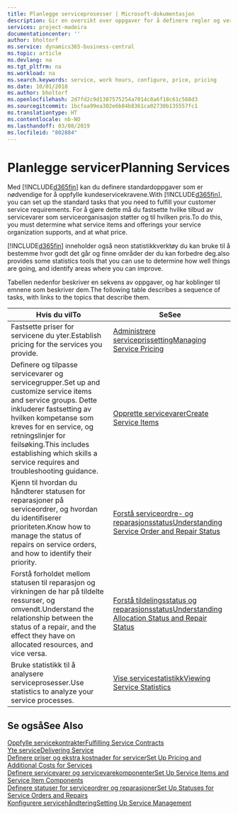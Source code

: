 ```yaml
---
title: Planlegge serviceprosesser | Microsoft-dokumentasjon
description: Gir en oversikt over oppgaver for å definere regler og verdier som definerer serviceprinsipper og -prosesser.
services: project-madeira
documentationcenter: ''
author: bholtorf
ms.service: dynamics365-business-central
ms.topic: article
ms.devlang: na
ms.tgt_pltfrm: na
ms.workload: na
ms.search.keywords: service, work hours, configure, price, pricing
ms.date: 10/01/2018
ms.author: bholtorf
ms.openlocfilehash: 2d7fd2c9d1387575254a7014c8a6f18c61c568d3
ms.sourcegitcommit: 1bcfaa99ea302e6b84b8361ca02730b135557fc1
ms.translationtype: HT
ms.contentlocale: nb-NO
ms.lasthandoff: 03/08/2019
ms.locfileid: "802884"
---
```

# <a name="planning-services"></a><span data-ttu-id="4f79d-103">Planlegge servicer</span><span class="sxs-lookup"><span data-stu-id="4f79d-103">Planning Services</span></span>
<span data-ttu-id="4f79d-104">Med [!INCLUDE[d365fin](includes/d365fin_md.md)] kan du definere standardoppgaver som er nødvendige for å oppfylle kundeservicekravene.</span><span class="sxs-lookup"><span data-stu-id="4f79d-104">With [!INCLUDE[d365fin](includes/d365fin_md.md)], you can set up the standard tasks that you need to fulfill your customer service requirements.</span></span> <span data-ttu-id="4f79d-105">For å gjøre dette må du fastsette hvilke tilbud av servicevarer som serviceorganisasjon støtter og til hvilken pris.</span><span class="sxs-lookup"><span data-stu-id="4f79d-105">To do this, you must determine what service items and offerings your service organization supports, and at what price.</span></span>   

[!INCLUDE[d365fin](includes/d365fin_md.md)] <span data-ttu-id="4f79d-106">inneholder også neon statistikkverktøy du kan bruke til å bestemme hvor godt det går og finne områder der du kan forbedre deg.</span><span class="sxs-lookup"><span data-stu-id="4f79d-106">also provides some statistics tools that you can use to determine how well things are going, and identify areas where you can improve.</span></span>
  
<span data-ttu-id="4f79d-107">Tabellen nedenfor beskriver en sekvens av oppgaver, og har koblinger til emnene som beskriver dem.</span><span class="sxs-lookup"><span data-stu-id="4f79d-107">The following table describes a sequence of tasks, with links to the topics that describe them.</span></span>   
  
|<span data-ttu-id="4f79d-108">**Hvis du vil**</span><span class="sxs-lookup"><span data-stu-id="4f79d-108">**To**</span></span>|<span data-ttu-id="4f79d-109">**Se**</span><span class="sxs-lookup"><span data-stu-id="4f79d-109">**See**</span></span>|  
|------------|-------------|  
|<span data-ttu-id="4f79d-110">Fastsette priser for servicene du yter.</span><span class="sxs-lookup"><span data-stu-id="4f79d-110">Establish pricing for the services you provide.</span></span>|[<span data-ttu-id="4f79d-111">Administrere serviceprissetting</span><span class="sxs-lookup"><span data-stu-id="4f79d-111">Managing Service Pricing</span></span>](service-service-price-management.md)|
|<span data-ttu-id="4f79d-112">Definere og tilpasse servicevarer og servicegrupper.</span><span class="sxs-lookup"><span data-stu-id="4f79d-112">Set up and customize service items and service groups.</span></span> <span data-ttu-id="4f79d-113">Dette inkluderer fastsetting av hvilken kompetanse som kreves for en service, og retningslinjer for feilsøking.</span><span class="sxs-lookup"><span data-stu-id="4f79d-113">This includes establishing which skills a service requires and troubleshooting guidance.</span></span>| [<span data-ttu-id="4f79d-114">Opprette servicevarer</span><span class="sxs-lookup"><span data-stu-id="4f79d-114">Create Service Items</span></span>](service-how-to-create-service-items.md)|  
|<span data-ttu-id="4f79d-115">Kjenn til hvordan du håndterer statusen for reparasjoner på serviceordrer, og hvordan du identifiserer prioriteten.</span><span class="sxs-lookup"><span data-stu-id="4f79d-115">Know how to manage the status of repairs on service orders, and how to identify their priority.</span></span>|[<span data-ttu-id="4f79d-116">Forstå serviceordre- og reparasjonsstatus</span><span class="sxs-lookup"><span data-stu-id="4f79d-116">Understanding Service Order and Repair Status</span></span>](service-service-order-status-and-repair-status.md)|  
|<span data-ttu-id="4f79d-117">Forstå forholdet mellom statusen til reparasjon og virkningen de har på tildelte ressurser, og omvendt.</span><span class="sxs-lookup"><span data-stu-id="4f79d-117">Understand the relationship between the status of a repair, and the effect they have on allocated resources, and vice versa.</span></span>|[<span data-ttu-id="4f79d-118">Forstå tildelingsstatus og reparasjonsstatus</span><span class="sxs-lookup"><span data-stu-id="4f79d-118">Understanding Allocation Status and Repair Status</span></span>](service-allocation-status-and-repair-status.md)|  
|<span data-ttu-id="4f79d-119">Bruke statistikk til å analysere serviceprosesser.</span><span class="sxs-lookup"><span data-stu-id="4f79d-119">Use statistics to analyze your service processes.</span></span> | [<span data-ttu-id="4f79d-120">Vise servicestatistikk</span><span class="sxs-lookup"><span data-stu-id="4f79d-120">Viewing Service Statistics</span></span>](service-service-statistics.md) |

## <a name="see-also"></a><span data-ttu-id="4f79d-121">Se også</span><span class="sxs-lookup"><span data-stu-id="4f79d-121">See Also</span></span>
[<span data-ttu-id="4f79d-122">Oppfylle servicekontrakter</span><span class="sxs-lookup"><span data-stu-id="4f79d-122">Fulfilling Service Contracts</span></span>](service-fulfill-service-contracts.md)  
[<span data-ttu-id="4f79d-123">Yte service</span><span class="sxs-lookup"><span data-stu-id="4f79d-123">Delivering Service</span></span>](service-deliver-service.md)  
[<span data-ttu-id="4f79d-124">Definere priser og ekstra kostnader for servicer</span><span class="sxs-lookup"><span data-stu-id="4f79d-124">Set Up Pricing and Additional Costs for Services</span></span>](service-how-setup-service-costs-pricing.md)  
[<span data-ttu-id="4f79d-125">Definere servicevarer og servicevarekomponenter</span><span class="sxs-lookup"><span data-stu-id="4f79d-125">Set Up Service Items and Service Item Components</span></span>](service-how-setup-service-items.md)  
[<span data-ttu-id="4f79d-126">Definere statuser for serviceordrer og reparasjoner</span><span class="sxs-lookup"><span data-stu-id="4f79d-126">Set Up Statuses for Service Orders and Repairs</span></span>](service-order-repair-status.md)  
[<span data-ttu-id="4f79d-127">Konfigurere servicehåndtering</span><span class="sxs-lookup"><span data-stu-id="4f79d-127">Setting Up Service Management</span></span>](service-setup-service.md)  
